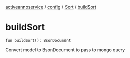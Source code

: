 [activeannoservice](../../index.md) / [config](../index.md) / [Sort](index.md) / [buildSort](./build-sort.md)

# buildSort

`fun buildSort(): BsonDocument`

Convert model to BsonDocument to pass to mongo query

